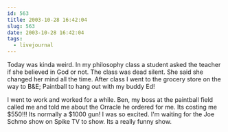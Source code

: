 ```yaml
---
id: 563
title: 2003-10-28 16:42:04
slug: 563
date: 2003-10-28 16:42:04
tags:
  - livejournal
---
```


Today was kinda weird. In my philosophy class a student asked the teacher if she believed in God or not. The class was dead silent. She said she changed her mind all the time. After class I went to the grocery store on the way to B&E; Paintball to hang out with my buddy Ed!

I went to work and worked for a while. Ben, my boss at the paintball field called me and told me about the Orracle he ordered for me. Its costing me $550!!! Its normally a $1000 gun! I was so excited. I'm waiting for the Joe Schmo show on Spike TV to show. Its a really funny show.
